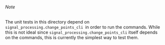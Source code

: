 ###### Note
The unit tests in this directory depend on `signal_processing.change_points_cli `in order to run the
 commands.
While this is not ideal since `signal_processing.change_points_cli` itself depends on the commands,
 this is currently the simplest way to test them.
